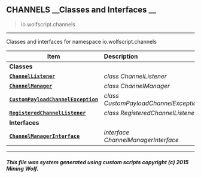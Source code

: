 ## CHANNELS __Classes and Interfaces __

>io.wolfscript.channels

---

Classes and interfaces for namespace io.wolfscript.channels

Item | Description   
--- | :--- 
__Classes__|
__[`ChannelListener`](ChannelListener.md)__ | _class ChannelListener_ 
__[`ChannelManager`](ChannelManager.md)__ | _class ChannelManager_ 
__[`CustomPayloadChannelException`](CustomPayloadChannelException.md)__ | _class CustomPayloadChannelException_ 
__[`RegisteredChannelListener`](RegisteredChannelListener.md)__ | _class RegisteredChannelListener_ 
__Interfaces__|
__[`ChannelManagerInterface`](ChannelManagerInterface.md)__ | _interface ChannelManagerInterface_ 



---



##### This file was system generated using custom scripts copyright (c) 2015 Mining Wolf.
	

